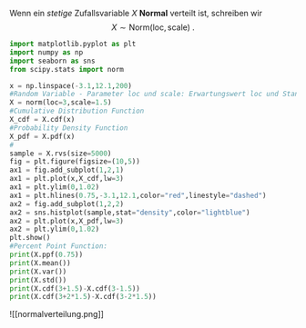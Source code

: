Wenn ein *stetige* Zufallsvariable $X$ **Normal** verteilt ist, schreiben wir 
$$
X\sim \mathsf{Norm}(\text{loc},\text{scale})\;.
$$
```python
import matplotlib.pyplot as plt
import numpy as np
import seaborn as sns
from scipy.stats import norm

x = np.linspace(-3.1,12.1,200)
#Random Variable - Parameter loc und scale: Erwartungswert loc und Standardabweichung loc
X = norm(loc=3,scale=1.5)
#Cumulative Distribution Function
X_cdf = X.cdf(x)
#Probability Density Function
X_pdf = X.pdf(x)
#
sample = X.rvs(size=5000)
fig = plt.figure(figsize=(10,5))
ax1 = fig.add_subplot(1,2,1)
ax1 = plt.plot(x,X_cdf,lw=3)
ax1 = plt.ylim(0,1.02)
ax1 = plt.hlines(0.75,-3.1,12.1,color="red",linestyle="dashed")
ax2 = fig.add_subplot(1,2,2)
ax2 = sns.histplot(sample,stat="density",color="lightblue")
ax2 = plt.plot(x,X_pdf,lw=3)
ax2 = plt.ylim(0,1.02)
plt.show()
#Percent Point Function: 
print(X.ppf(0.75))
print(X.mean())
print(X.var())
print(X.std())
print(X.cdf(3+1.5)-X.cdf(3-1.5))
print(X.cdf(3+2*1.5)-X.cdf(3-2*1.5))
```
![[normalverteilung.png]]